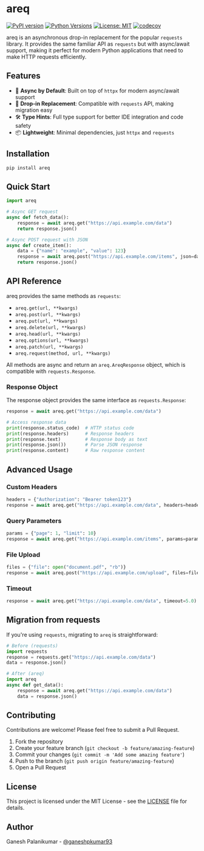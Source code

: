 # areq


[![PyPI version](https://badge.fury.io/py/areq.svg)](https://badge.fury.io/py/areq)
[![Python Versions](https://img.shields.io/pypi/pyversions/areq.svg)](https://pypi.org/project/areq/)
[![License: MIT](https://img.shields.io/badge/License-MIT-yellow.svg)](https://opensource.org/licenses/MIT)
[![codecov](https://codecov.io/github/ganesh-palanikumar/areq/graph/badge.svg?token=HAX0Z7DGOK)](https://codecov.io/github/ganesh-palanikumar/areq)

areq is an asynchronous drop-in replacement for the popular `requests` library. It provides the same familiar API as `requests` but with async/await support, making it perfect for modern Python applications that need to make HTTP requests efficiently.

## Features

- 🚀 **Async by Default**: Built on top of `httpx` for modern async/await support
- 🔄 **Drop-in Replacement**: Compatible with `requests` API, making migration easy
- 🛠 **Type Hints**: Full type support for better IDE integration and code safety
- 📦 **Lightweight**: Minimal dependencies, just `httpx` and `requests`

## Installation

```bash
pip install areq
```

## Quick Start

```python
import areq

# Async GET request
async def fetch_data():
    response = await areq.get("https://api.example.com/data")
    return response.json()

# Async POST request with JSON
async def create_item():
    data = {"name": "example", "value": 123}
    response = await areq.post("https://api.example.com/items", json=data)
    return response.json()
```

## API Reference

areq provides the same methods as `requests`:

- `areq.get(url, **kwargs)`
- `areq.post(url, **kwargs)`
- `areq.put(url, **kwargs)`
- `areq.delete(url, **kwargs)`
- `areq.head(url, **kwargs)`
- `areq.options(url, **kwargs)`
- `areq.patch(url, **kwargs)`
- `areq.request(method, url, **kwargs)`

All methods are async and return an `areq.AreqResponse` object, which is compatible with `requests.Response`.

### Response Object

The response object provides the same interface as `requests.Response`:

```python
response = await areq.get("https://api.example.com/data")

# Access response data
print(response.status_code)  # HTTP status code
print(response.headers)      # Response headers
print(response.text)         # Response body as text
print(response.json())       # Parse JSON response
print(response.content)      # Raw response content
```

## Advanced Usage

### Custom Headers

```python
headers = {"Authorization": "Bearer token123"}
response = await areq.get("https://api.example.com/data", headers=headers)
```

### Query Parameters

```python
params = {"page": 1, "limit": 10}
response = await areq.get("https://api.example.com/items", params=params)
```

### File Upload

```python
files = {"file": open("document.pdf", "rb")}
response = await areq.post("https://api.example.com/upload", files=files)
```

### Timeout

```python
response = await areq.get("https://api.example.com/data", timeout=5.0)
```

## Migration from requests

If you're using `requests`, migrating to `areq` is straightforward:

```python
# Before (requests)
import requests
response = requests.get("https://api.example.com/data")
data = response.json()

# After (areq)
import areq
async def get_data():
    response = await areq.get("https://api.example.com/data")
    data = response.json()
```

## Contributing

Contributions are welcome! Please feel free to submit a Pull Request.

1. Fork the repository
2. Create your feature branch (`git checkout -b feature/amazing-feature`)
3. Commit your changes (`git commit -m 'Add some amazing feature'`)
4. Push to the branch (`git push origin feature/amazing-feature`)
5. Open a Pull Request

## License

This project is licensed under the MIT License - see the [LICENSE](LICENSE) file for details.

## Author

Ganesh Palanikumar - [@ganeshpkumar93](https://github.com/ganeshpkumar93)